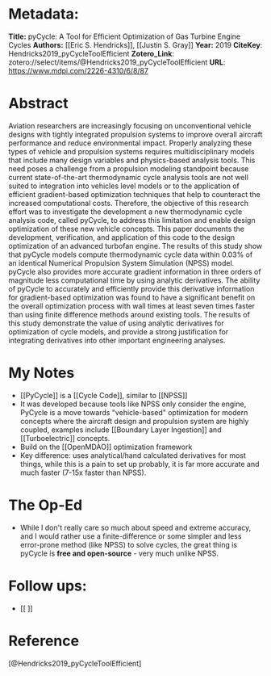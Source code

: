 # Metadata:
**Title:** pyCycle: A Tool for Efficient Optimization of Gas Turbine Engine Cycles
**Authors:** [[Eric S. Hendricks]], [[Justin S. Gray]]
**Year:** 2019
**CiteKey**: Hendricks2019_pyCycleToolEfficient
**Zotero_Link**: zotero://select/items/@Hendricks2019_pyCycleToolEfficient
**URL**: https://www.mdpi.com/2226-4310/6/8/87


# Abstract
Aviation researchers are increasingly focusing on unconventional vehicle designs with tightly integrated propulsion systems to improve overall aircraft performance and reduce environmental impact. Properly analyzing these types of vehicle and propulsion systems requires multidisciplinary models that include many design variables and physics-based analysis tools. This need poses a challenge from a propulsion modeling standpoint because current state-of-the-art thermodynamic cycle analysis tools are not well suited to integration into vehicles level models or to the application of efficient gradient-based optimization techniques that help to counteract the increased computational costs. Therefore, the objective of this research effort was to investigate the development a new thermodynamic cycle analysis code, called pyCycle, to address this limitation and enable design optimization of these new vehicle concepts. This paper documents the development, verification, and application of this code to the design optimization of an advanced turbofan engine. The results of this study show that pyCycle models compute thermodynamic cycle data within 0.03% of an identical Numerical Propulsion System Simulation (NPSS) model. pyCycle also provides more accurate gradient information in three orders of magnitude less computational time by using analytic derivatives. The ability of pyCycle to accurately and efficiently provide this derivative information for gradient-based optimization was found to have a significant benefit on the overall optimization process with wall times at least seven times faster than using finite difference methods around existing tools. The results of this study demonstrate the value of using analytic derivatives for optimization of cycle models, and provide a strong justification for integrating derivatives into other important engineering analyses.

# My Notes
- [[PyCycle]] is a [[Cycle Code]], similar to [[NPSS]]
- It was developed because tools like NPSS only consider the engine, PyCycle is a move towards "vehicle-based" optimization for modern concepts where the aircraft design and propulsion system are highly coupled, examples include [[Boundary Layer Ingestion]] and [[Turboelectric]] concepts.
- Build on the [[OpenMDAO]] optimization framework
- Key difference: uses analytical/hand calculated derivatives for most things, while this is a pain to set up probably, it is far more accurate and much faster (7-15x faster than NPSS). 

# The Op-Ed
- While I don't really care so much about speed and extreme accuracy, and I would rather use a finite-difference or some simpler and less error-prone method (like NPSS) to solve cycles, the great thing is pyCycle is **free and open-source** - very much unlike NPSS.

# Follow ups:
- [[ ]]

# Reference
[@Hendricks2019_pyCycleToolEfficient]

